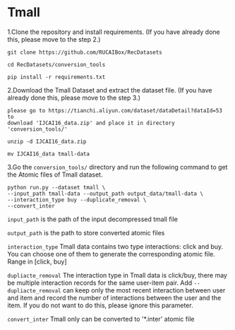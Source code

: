 # Tmall

1.Clone the repository and install requirements. 
(If you have already done this, please move to the step 2.)

```
git clone https://github.com/RUCAIBox/RecDatasets

cd RecDatasets/conversion_tools

pip install -r requirements.txt
```

2.Download the Tmall Dataset and extract the dataset file.
(If you have already done this, please move to the step 3.)

```
please go to https://tianchi.aliyun.com/dataset/dataDetail?dataId=53 to
download 'IJCAI16_data.zip' and place it in directory 'conversion_tools/'

unzip -d IJCAI16_data.zip

mv IJCAI16_data tmall-data
```

3.Go the ``conversion_tools/`` directory 
and run the following command to get the Atomic files of Tmall dataset.

```
python run.py --dataset tmall \
--input_path tmall-data --output_path output_data/tmall-data \
--interaction_type buy --duplicate_removal \
--convert_inter
```

`input_path` is the path of the input decompressed tmall file

`output_path` is the path to store converted atomic files

`interaction_type` Tmall data contains two type interactions: click and buy.
You can choose one of them to generate the corresponding atomic file. Range in [click, buy]
 
 `dupliacte_removal` The interaction type in Tmall data is click/buy, 
 there may be multiple interaction records for the same user-item pair. Add `--dupliacte_removal` can 
 keep only the most recent interaction between user and item and 
 record the number of interactions between the user and the item. 
 If you do not want to do this, please ignore this parameter.
 
 `convert_inter` Tmall only can be converted to '*.inter' atomic file
